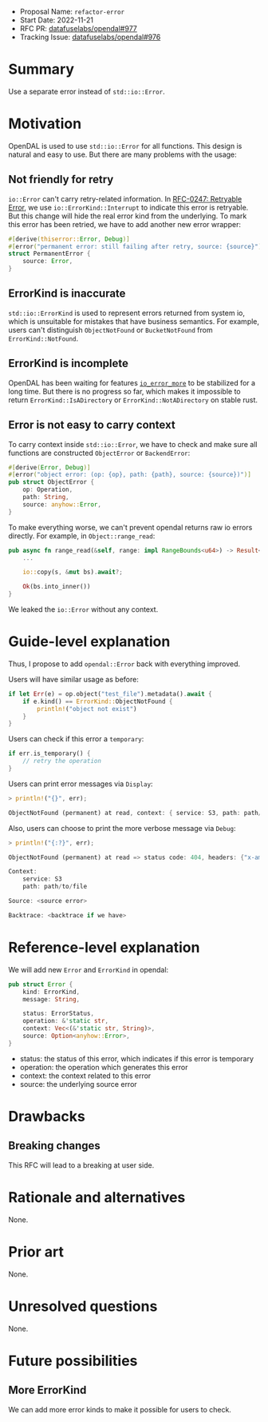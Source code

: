 - Proposal Name: `refactor-error`
- Start Date: 2022-11-21
- RFC PR: [datafuselabs/opendal#977](https://github.com/datafuselabs/opendal/pull/977)
- Tracking Issue: [datafuselabs/opendal#976](https://github.com/datafuselabs/opendal/pull/976)

# Summary

Use a separate error instead of `std::io::Error`.

# Motivation

OpenDAL is used to use `std::io::Error` for all functions. This design is natural and easy to use. But there are many problems with the usage:

## Not friendly for retry

`io::Error` can't carry retry-related information. In [RFC-0247: Retryable Error](./0247-retryable-error.md), we use `io::ErrorKind::Interrupt` to indicate this error is retryable. But this change will hide the real error kind from the underlying. To mark this error has been retried, we have to add another new error wrapper:

```rust
#[derive(thiserror::Error, Debug)]
#[error("permanent error: still failing after retry, source: {source}")]
struct PermanentError {
    source: Error,
}
```

## ErrorKind is inaccurate

`std::io::ErrorKind` is used to represent errors returned from system io, which is unsuitable for mistakes that have business semantics. For example, users can't distinguish `ObjectNotFound` or `BucketNotFound` from `ErrorKind::NotFound`.

## ErrorKind is incomplete

OpenDAL has been waiting for features [`io_error_more`](https://github.com/rust-lang/rust/issues/86442) to be stabilized for a long time. But there is no progress so far, which makes it impossible to return `ErrorKind::IsADirectory` or `ErrorKind::NotADirectory` on stable rust.

## Error is not easy to carry context

To carry context inside `std::io::Error`, we have to check and make sure all functions are constructed `ObjectError` or `BackendError`:

```rust
#[derive(Error, Debug)]
#[error("object error: (op: {op}, path: {path}, source: {source})")]
pub struct ObjectError {
    op: Operation,
    path: String,
    source: anyhow::Error,
}
```

To make everything worse, we can't prevent opendal returns raw io errors directly. For example, in `Object::range_read`:

```rust
pub async fn range_read(&self, range: impl RangeBounds<u64>) -> Result<Vec<u8>> {
    ...

    io::copy(s, &mut bs).await?;

    Ok(bs.into_inner())
}
```

We leaked the `io::Error` without any context.

# Guide-level explanation

Thus, I propose to add `opendal::Error` back with everything improved.

Users will have similar usage as before:

```rust
if let Err(e) = op.object("test_file").metadata().await {
    if e.kind() == ErrorKind::ObjectNotFound {
        println!("object not exist")
    }
}
```

Users can check if this error a `temporary`:

```rust
if err.is_temporary() {
    // retry the operation
}
```

Users can print error messages via `Display`:

```rust
> println!("{}", err);

ObjectNotFound (permanent) at read, context: { service: S3, path: path/to/file } => status code: 404, headers: {"x-amz-request-id": "GCYDTQX51YRSF4ZF", "x-amz-id-2": "EH0vV6lTwWk+lFXqCMCBSk1oovqhG4bzALU9+sUudyw7TEVrfWm2o/AFJKhYKpdGqOoBZGgMTC0=", "content-type": "application/xml", "date": "Mon, 21 Nov 2022 05:26:37 GMT", "server": "AmazonS3"}, body: ""
```

Also, users can choose to print the more verbose message via `Debug`:

```rust
> println!("{:?}", err);

ObjectNotFound (permanent) at read => status code: 404, headers: {"x-amz-request-id": "GCYDTQX51YRSF4ZF", "x-amz-id-2": "EH0vV6lTwWk+lFXqCMCBSk1oovqhG4bzALU9+sUudyw7TEVrfWm2o/AFJKhYKpdGqOoBZGgMTC0=", "content-type": "application/xml", "date": "Mon, 21 Nov 2022 05:26:37 GMT", "server": "AmazonS3"}, body: ""

Context:
    service: S3
    path: path/to/file

Source: <source error>

Backtrace: <backtrace if we have>
```

# Reference-level explanation

We will add new `Error` and `ErrorKind` in opendal:

```rust
pub struct Error {
    kind: ErrorKind,
    message: String,

    status: ErrorStatus,
    operation: &'static str,
    context: Vec<(&'static str, String)>,
    source: Option<anyhow::Error>,
}
```

- status: the status of this error, which indicates if this error is temporary
- operation: the operation which generates this error
- context: the context related to this error
- source: the underlying source error

# Drawbacks

## Breaking changes

This RFC will lead to a breaking at user side.

# Rationale and alternatives

None.

# Prior art

None.

# Unresolved questions

None.

# Future possibilities

## More ErrorKind

We can add more error kinds to make it possible for users to check.
